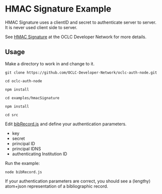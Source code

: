 # HMAC Signature Example

HMAC Signature uses a clientID and secret to authenticate server to server. It is never used client side to server.

See [HMAC Signature](https://www.oclc.org/developer/develop/authentication/hmac-signature.en.html) at the OCLC Developer Network for more details.

## Usage

Make a directory to work in and change to it.

```
git clone https://github.com/OCLC-Developer-Network/oclc-auth-node.git

cd oclc-auth-node

npm install

cd examples/hmacSignature

npm install

cd src
```
Edit [bibRecord.js](https://github.com/OCLC-Developer-Network/oclc-auth-node/blob/master/examples/hmacSignature/src/bibRecord.js) and define your authentication parameters.
* key
* secret
* principal ID
* principal IDNS
* authenticating Institution ID

Run the example:

```
node bibRecord.js
```

If your authentication parameters are correct, you should see a (lengthy) atom+json representation of a bibliographic record.
